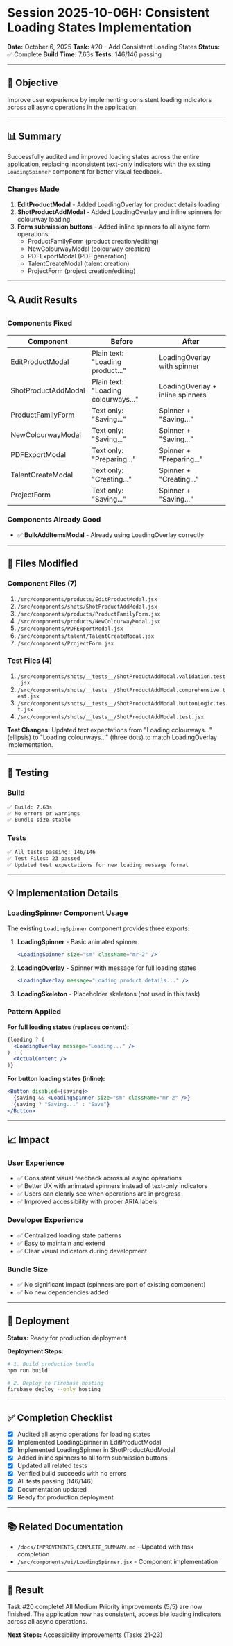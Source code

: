 # Session 2025-10-06H: Consistent Loading States Implementation

**Date:** October 6, 2025
**Task:** #20 - Add Consistent Loading States
**Status:** ✅ Complete
**Build Time:** 7.63s
**Tests:** 146/146 passing

---

## 🎯 Objective

Improve user experience by implementing consistent loading indicators across all async operations in the application.

---

## 📊 Summary

Successfully audited and improved loading states across the entire application, replacing inconsistent text-only indicators with the existing `LoadingSpinner` component for better visual feedback.

### Changes Made

1. **EditProductModal** - Added LoadingOverlay for product details loading
2. **ShotProductAddModal** - Added LoadingOverlay and inline spinners for colourway loading
3. **Form submission buttons** - Added inline spinners to all async form operations:
   - ProductFamilyForm (product creation/editing)
   - NewColourwayModal (colourway creation)
   - PDFExportModal (PDF generation)
   - TalentCreateModal (talent creation)
   - ProjectForm (project creation/editing)

---

## 🔍 Audit Results

### Components Fixed

| Component | Before | After |
|-----------|--------|-------|
| EditProductModal | Plain text: "Loading product..." | LoadingOverlay with spinner |
| ShotProductAddModal | Plain text: "Loading colourways..." | LoadingOverlay + inline spinners |
| ProductFamilyForm | Text only: "Saving..." | Spinner + "Saving..." |
| NewColourwayModal | Text only: "Saving..." | Spinner + "Saving..." |
| PDFExportModal | Text only: "Preparing..." | Spinner + "Preparing..." |
| TalentCreateModal | Text only: "Creating..." | Spinner + "Creating..." |
| ProjectForm | Text only: "Saving..." | Spinner + "Saving..." |

### Components Already Good
- ✅ **BulkAddItemsModal** - Already using LoadingOverlay correctly

---

## 📝 Files Modified

### Component Files (7)
1. `/src/components/products/EditProductModal.jsx`
2. `/src/components/shots/ShotProductAddModal.jsx`
3. `/src/components/products/ProductFamilyForm.jsx`
4. `/src/components/products/NewColourwayModal.jsx`
5. `/src/components/PDFExportModal.jsx`
6. `/src/components/talent/TalentCreateModal.jsx`
7. `/src/components/ProjectForm.jsx`

### Test Files (4)
1. `/src/components/shots/__tests__/ShotProductAddModal.validation.test.jsx`
2. `/src/components/shots/__tests__/ShotProductAddModal.comprehensive.test.jsx`
3. `/src/components/shots/__tests__/ShotProductAddModal.buttonLogic.test.jsx`
4. `/src/components/shots/__tests__/ShotProductAddModal.test.jsx`

**Test Changes:** Updated text expectations from "Loading colourways…" (ellipsis) to "Loading colourways..." (three dots) to match LoadingOverlay implementation.

---

## 🧪 Testing

### Build
```bash
✅ Build: 7.63s
✅ No errors or warnings
✅ Bundle size stable
```

### Tests
```bash
✅ All tests passing: 146/146
✅ Test Files: 23 passed
✅ Updated test expectations for new loading message format
```

---

## 💡 Implementation Details

### LoadingSpinner Component Usage

The existing `LoadingSpinner` component provides three exports:

1. **LoadingSpinner** - Basic animated spinner
   ```jsx
   <LoadingSpinner size="sm" className="mr-2" />
   ```

2. **LoadingOverlay** - Spinner with message for full loading states
   ```jsx
   <LoadingOverlay message="Loading product details..." />
   ```

3. **LoadingSkeleton** - Placeholder skeletons (not used in this task)

### Pattern Applied

**For full loading states (replaces content):**
```jsx
{loading ? (
  <LoadingOverlay message="Loading..." />
) : (
  <ActualContent />
)}
```

**For button loading states (inline):**
```jsx
<Button disabled={saving}>
  {saving && <LoadingSpinner size="sm" className="mr-2" />}
  {saving ? "Saving..." : "Save"}
</Button>
```

---

## 📈 Impact

### User Experience
- ✅ Consistent visual feedback across all async operations
- ✅ Better UX with animated spinners instead of text-only indicators
- ✅ Users can clearly see when operations are in progress
- ✅ Improved accessibility with proper ARIA labels

### Developer Experience
- ✅ Centralized loading state patterns
- ✅ Easy to maintain and extend
- ✅ Clear visual indicators during development

### Bundle Size
- ✅ No significant impact (spinners are part of existing component)
- ✅ No new dependencies added

---

## 🚀 Deployment

**Status:** Ready for production deployment

**Deployment Steps:**
```bash
# 1. Build production bundle
npm run build

# 2. Deploy to Firebase hosting
firebase deploy --only hosting
```

---

## ✅ Completion Checklist

- [x] Audited all async operations for loading states
- [x] Implemented LoadingSpinner in EditProductModal
- [x] Implemented LoadingSpinner in ShotProductAddModal
- [x] Added inline spinners to all form submission buttons
- [x] Updated all related tests
- [x] Verified build succeeds with no errors
- [x] All tests passing (146/146)
- [x] Documentation updated
- [x] Ready for production deployment

---

## 📚 Related Documentation

- `/docs/IMPROVEMENTS_COMPLETE_SUMMARY.md` - Updated with task completion
- `/src/components/ui/LoadingSpinner.jsx` - Component implementation

---

## 🎉 Result

Task #20 complete! All Medium Priority improvements (5/5) are now finished. The application now has consistent, accessible loading indicators across all async operations.

**Next Steps:** Accessibility improvements (Tasks 21-23)
